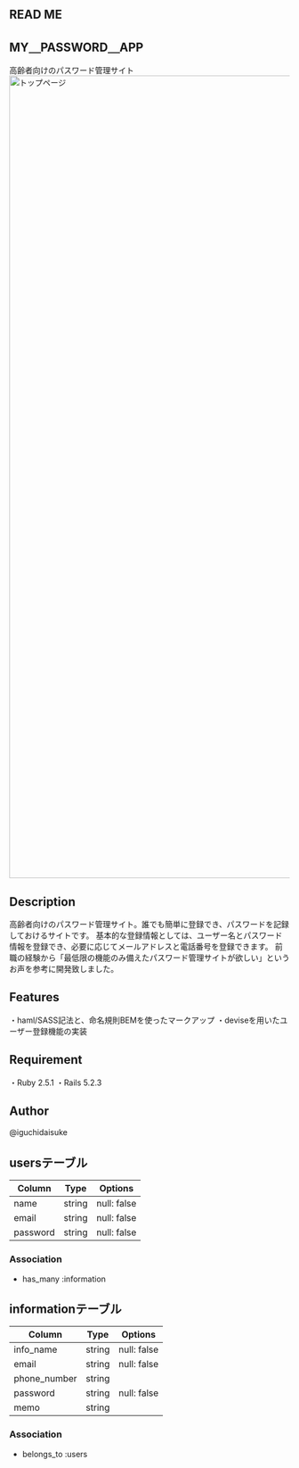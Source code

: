 ## READ ME


## MY＿PASSWORD＿APP
高齢者向けのパスワード管理サイト
<img width="1439" alt="トップページ" src="https://user-images.githubusercontent.com/59217782/75864749-d3f49f80-5e45-11ea-909d-8cae2face4e2.png">


## Description
高齢者向けのパスワード管理サイト。誰でも簡単に登録でき、パスワードを記録しておけるサイトです。
基本的な登録情報としては、ユーザー名とパスワード情報を登録でき、必要に応じてメールアドレスと電話番号を登録できます。
前職の経験から「最低限の機能のみ備えたパスワード管理サイトが欲しい」というお声を参考に開発致しました。

## Features
・haml/SASS記法と、命名規則BEMを使ったマークアップ
・deviseを用いたユーザー登録機能の実装

## Requirement
・Ruby 2.5.1
・Rails 5.2.3

## Author
@iguchidaisuke


## usersテーブル
|Column|Type|Options|
|------|----|-------|
|name|string|null: false|
|email|string|null: false|
|password|string|null: false|
### Association
- has_many :information

## informationテーブル
|Column|Type|Options|
|------|----|-------|
|info_name|string|null: false|
|email|string|null: false|
|phone_number|string||
|password|string|null: false|
|memo|string||

### Association
- belongs_to :users